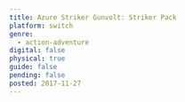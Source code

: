 ```yaml
---
title: Azure Striker Gunvolt: Striker Pack
platform: switch
genre:
  - action-adventure
digital: false
physical: true
guide: false
pending: false
posted: 2017-11-27
---
```

